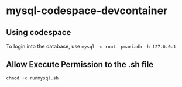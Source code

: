 # mysql-codespace-devcontainer

## Using codespace
To login into the database, use `mysql -u root -pmariadb -h 127.0.0.1`

## Allow Execute Permission to the .sh file
`chmod +x runmysql.sh`